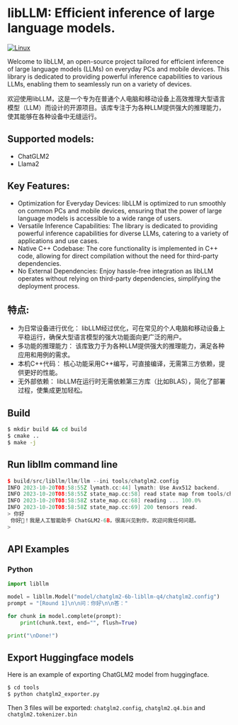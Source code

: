 # libLLM: Efficient inference of large language models.

[![Linux](https://github.com/ling0322/libllm/actions/workflows/cmake-linux.yml/badge.svg?branch=main)](https://github.com/ling0322/libllm/actions/workflows/cmake-linux.yml)

Welcome to libLLM, an open-source project tailored for efficient inference of large language models (LLMs) on everyday PCs and mobile devices. This library is dedicated to providing powerful inference capabilities to various LLMs, enabling them to seamlessly run on a variety of devices.

欢迎使用libLLM，这是一个专为在普通个人电脑和移动设备上高效推理大型语言模型（LLM）而设计的开源项目。该库专注于为各种LLM提供强大的推理能力，使其能够在各种设备中无缝运行。

## Supported models:

- ChatGLM2
- Llama2

## Key Features:

- Optimization for Everyday Devices: libLLM is optimized to run smoothly on common PCs and mobile devices, ensuring that the power of large language models is accessible to a wide range of users.
- Versatile Inference Capabilities: The library is dedicated to providing powerful inference capabilities for diverse LLMs, catering to a variety of applications and use cases.
- Native C++ Codebase: The core functionality is implemented in C++ code, allowing for direct compilation without the need for third-party dependencies.
- No External Dependencies: Enjoy hassle-free integration as libLLM operates without relying on third-party dependencies, simplifying the deployment process.

## 特点:

- 为日常设备进行优化： libLLM经过优化，可在常见的个人电脑和移动设备上平稳运行，确保大型语言模型的强大功能面向更广泛的用户。
- 多功能的推理能力： 该库致力于为各种LLM提供强大的推理能力，满足各种应用和用例的需求。
- 本机C++代码： 核心功能采用C++编写，可直接编译，无需第三方依赖，提供更好的性能。
- 无外部依赖： libLLM在运行时无需依赖第三方库（比如BLAS），简化了部署过程，使集成更加轻松。

## Build

```bash
$ mkdir build && cd build
$ cmake ..
$ make -j
```

## Run libllm command line

```c++
$ build/src/libllm/llm/llm --ini tools/chatglm2.config 
INFO 2023-10-20T08:58:55Z lymath.cc:44] lymath: Use Avx512 backend.
INFO 2023-10-20T08:58:55Z state_map.cc:58] read state map from tools/chatglm2.q4.bin
INFO 2023-10-20T08:58:58Z state_map.cc:68] reading ... 100.0%
INFO 2023-10-20T08:58:58Z state_map.cc:69] 200 tensors read.
> 你好
 你好👋！我是人工智能助手 ChatGLM2-6B，很高兴见到你，欢迎问我任何问题。
> 
```

## API Examples

### Python

```python
import libllm

model = libllm.Model("model/chatglm2-6b-libllm-q4/chatglm2.config")
prompt = "[Round 1]\n\n问：你好\n\n答："

for chunk in model.complete(prompt):
    print(chunk.text, end="", flush=True)

print("\nDone!")
```

## Export Huggingface models

Here is an example of exporting ChatGLM2 model from huggingface.

```bash
$ cd tools
$ python chatglm2_exporter.py
```

Then 3 files will be exported: `chatglm2.config`, `chatglm2.q4.bin` and `chatglm2.tokenizer.bin`
